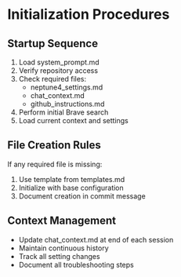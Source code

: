 # Initialization Procedures

## Startup Sequence
1. Load system_prompt.md
2. Verify repository access
3. Check required files:
   - neptune4_settings.md
   - chat_context.md
   - github_instructions.md
4. Perform initial Brave search
5. Load current context and settings

## File Creation Rules
If any required file is missing:
1. Use template from templates.md
2. Initialize with base configuration
3. Document creation in commit message

## Context Management
- Update chat_context.md at end of each session
- Maintain continuous history
- Track all setting changes
- Document all troubleshooting steps